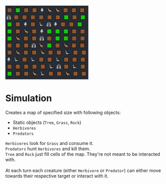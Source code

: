 ![Sumulation.png](img/simulation.png)
# Simulation
Creates a map of specified size with following objects:

- Static objects (`Tree`, `Grass`, `Rock`)
- `Herbivores`
- `Predators`

`Herbivores` look for `Grass` and consume it. \
`Predators` hunt `Herbivores` and kill them. \
`Tree` and `Rock` just fill cells of the map. They're not meant to be interacted with.
\
\
At each turn each creature (either `Herbivore` or `Predator`) can either move towards their respective target
or interact with it.

